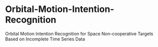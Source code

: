 # Orbital-Motion-Intention-Recognition
Orbital Motion Intention Recognition for Space Non-cooperative Targets Based on Incomplete Time Series Data
